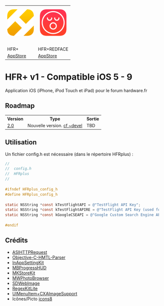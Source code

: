 <table>
<tr>
<td><img src="https://raw.githubusercontent.com/FLKone/HFRplus/1.9/HFRplus/Images.xcassets/AppIcon.appiconset/appicon-Small%403x.png" alt="HFR+" title="HFR+" style="display:block; margin: 10px auto 30px auto;" class="center"></td>
<td><img src="https://raw.githubusercontent.com/FLKone/HFRplus/1.9/HFRplus/Images.xcassets/AppIcon%20RE.appiconset/appicon-Small%403x.png" alt="HFR+" title="HFR+REDFACE" style="display:block; margin: 10px auto 30px auto;" class="center"></td>
</tr>   

<tr>   
<td>HFR+</td>
<td>HFR+REDFACE</td>
</tr>   
<tr>   
<td> <a href="https://itunes.apple.com/app/hfr/id384464712">AppStore</a></td>
<td> <a href="https://itunes.apple.com/app/hfr+redface/id781621952">AppStore</a></td>
</tr>   
</table>


HFR+ v1 - Compatible iOS 5 - 9
=========================
Application iOS (iPhone, iPod Touch et iPad) pour le forum hardware.fr


Roadmap
-------------------------

<table>
  <tr>
    <th>Version</th><th>Type</th><th>Sortie</th>
  </tr>
<tr>
    <td><a href="https://github.com/FLKone/HFRplus/tree/devel">2.0</a></td><td>Nouvelle version. <a href="https://github.com/FLKone/HFRplus/tree/devel">cf ~devel</a></td><td>TBD</td>
  </tr>   
</table>


Utilisation
-------------------------

Un fichier config.h est nécessaire (dans le répertoire HFRplus) :

``` objective-c
//
//  config.h
//  HFRplus
//

#ifndef HFRplus_config_h
#define HFRplus_config_h

static NSString *const kTestFlightAPI = @"TestFlight API Key";
static NSString *const kTestFlightAPIRE = @"TestFlight API Key (used for REDFACE Edition)";
static NSString *const kGoogleCSEAPI = @"Google Custom Search Engine API Key";

#endif
```


Crédits
-------------------------

* [ASIHTTPRequest](https://github.com/pokeb/asi-http-request)
* [Objective-C-HMTL-Parser](https://github.com/zootreeves/Objective-C-HMTL-Parser)
* [InAppSettingKit](https://github.com/futuretap/InAppSettingsKit)
* [MBProgressHUD](https://github.com/jdg/MBProgressHUD)
* [MKStoreKit](https://github.com/MugunthKumar/MKStoreKit)
* [MWPhotoBrowser](https://github.com/mwaterfall/MWPhotoBrowser)
* [SDWebImage](https://github.com/rs/SDWebImage)
* [RegexKitLite](http://regexkit.sourceforge.net/RegexKitLite/)
* [UIMenuItem+CXAImageSupport](https://github.com/cxa/UIMenuItem-CXAImageSupport)
* Icônes/Picto [icons8](https://icons8.com/)